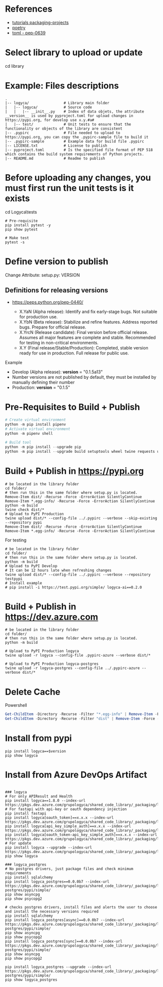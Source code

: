 # References

- [tutorials packaging-projects](https://packaging.python.org/en/latest/tutorials/packaging-projects/)
- [poetry](https://python-poetry.org/docs/pyproject/)
- [toml - pep-0639](https://peps.python.org/pep-0639/)

# Select library to upload or update

cd library

# Example: Files descriptions
    .
    |-- logyca/                # Library main folder
    |   |-- logyca/            # Source code
    |   |   |-- __init__.py    # Index of data objets, the attribute __version__ is used by pyproject.toml for upload changes in https://pypi.org, for develop use x.y.#a#
    |   |-- test/              # Unit tests to ensure that the functionality or objects of the library are consistent
    |-- .pypirc                # File needed to upload to https://pypi.org, you can copy the .pypirc-sample file to build it
    |-- .pypirc-sample         # Example data for build file .pypirc
    |-- LICENSE.txt            # License to publish
    |-- pyproject.toml         # Is the specified file format of PEP 518 which contains the build system requirements of Python projects.
    |-- README.md              # Readme to publish

# Before uploading any changes, you must first run the unit tests is it exists

cd Logyca\tests
```console
# Pre-requisite
pip install pytest -y
pip show pytest

# Make test
pytest -s
```

# Define version to publish

Change Attribute: setup.py: VERSION

## Definitions for releasing versions
* https://peps.python.org/pep-0440/

    - X.YaN (Alpha release): Identify and fix early-stage bugs. Not suitable for production use.
    - X.YbN (Beta release): Stabilize and refine features. Address reported bugs. Prepare for official release.
    - X.YrcN (Release candidate): Final version before official release. Assumes all major features are complete and stable. Recommended for testing in non-critical environments.
    - X.Y (Final release/Stable/Production): Completed, stable version ready for use in production. Full release for public use.

Example

* Develop (Alpha release): __version__ = "0.1.5a13"
* Number versions are not published by default, they must be installed by manually defining their number
* Production: __version__ = "0.1.5"

# Pre-Requisites to Build + Publish

```python
# Create virtual environment
python -m pip install pipenv
# Activate virtual environment
python -m pipenv shell

# Build tool
python -m pip install --upgrade pip
python -m pip install --upgrade build setuptools wheel twine requests urllib3 certifi
```

# Build + Publish in https://pypi.org

```console
# be located in the library folder
cd folder/
# then run this in the same folder where setup.py is located.
Remove-Item dist/ -Recurse -Force -ErrorAction SilentlyContinue
Remove-Item *.egg-info/ -Recurse -Force -ErrorAction SilentlyContinue
python -m build
twine check dist/*
# Upload to PyPI Production
twine upload dist/* --config-file ../.pypirc --verbose --skip-existing --repository pypi
Remove-Item dist/ -Recurse -Force -ErrorAction SilentlyContinue
Remove-Item *.egg-info/ -Recurse -Force -ErrorAction SilentlyContinue
```

For testing
```console
# be located in the library folder
cd folder/
# then run this in the same folder where setup.py is located.    
python -m build
# Upload to PyPI Develop
# It can be 12 hours late when refreshing changes
twine upload dist/* --config-file ../.pypirc --verbose --repository testpypi
# Install example
# pip install -i https://test.pypi.org/simple/ logyca-ai==0.2.0
```

# Build + Publish in https://dev.azure.com

```console
# be located in the library folder
cd folder/
# then run this in the same folder where setup.py is located.    
python -m build

# Upload to PyPI Production logyca
twine upload -r logyca --config-file .pypirc-azure --verbose dist/*

# Upload to PyPI Production logyca-postgres
twine upload -r logyca-postgres --config-file ../.pypirc-azure --verbose dist/*
```

# Delete Cache

Powershell
```Powershell
Get-ChildItem -Directory -Recurse -Filter "*.egg-info" | Remove-Item -Force -Recurse
Get-ChildItem -Directory -Recurse -Filter "dist" | Remove-Item -Force -Recurse
```

# Install from pypi

```console
pip install logyca==$version
pip show logyca

```

# Install from Azure DevOps Artifact

```console

### logyca
# For only APIResult and Health
pip install logyca==1.8.0 --index-url https://pkgs.dev.azure.com/grupologyca/shared_code_library/_packaging/logyca/pypi/simple/
# For fastapi with api-key or oauth dependency injection
pip install fastapi
pip install logyca[oauth_token]==x.x.x --index-url https://pkgs.dev.azure.com/grupologyca/shared_code_library/_packaging/logyca/pypi/simple/
pip install logyca[api_key_simple_auth]==x.x.x --index-url https://pkgs.dev.azure.com/grupologyca/shared_code_library/_packaging/logyca/pypi/simple/
pip install logyca[oauth_token-api_key_simple_auth]==x.x.x --index-url https://pkgs.dev.azure.com/grupologyca/shared_code_library/_packaging/logyca/pypi/simple/
# For update
pip install logyca --upgrade --index-url https://pkgs.dev.azure.com/grupologyca/shared_code_library/_packaging/logyca/pypi/simple/
pip show logyca

### logyca_postgres
# No postgres drivers, just package files and check minimum requirements
pip install sqlalchemy
pip install logyca_postgres==0.0.0b7 --index-url https://pkgs.dev.azure.com/grupologyca/shared_code_library/_packaging/logyca-postgres/pypi/simple/
pip show asyncpg
pip show psycopg2

# checks postgres drivers, install files and alerts the user to choose and install the necessary versions required
pip install sqlalchemy
pip install logyca_postgres[async]==0.0.0b7 --index-url https://pkgs.dev.azure.com/grupologyca/shared_code_library/_packaging/logyca-postgres/pypi/simple/
pip show asyncpg
pip show psycopg2
pip install logyca_postgres[sync]==0.0.0b7 --index-url https://pkgs.dev.azure.com/grupologyca/shared_code_library/_packaging/logyca-postgres/pypi/simple/
pip show asyncpg
pip show psycopg2

pip install logyca_postgres --upgrade --index-url https://pkgs.dev.azure.com/grupologyca/shared_code_library/_packaging/logyca-postgres/pypi/simple/
pip show logyca_postgres

```


